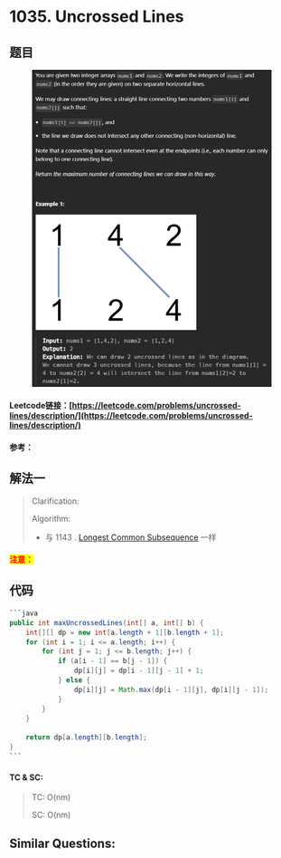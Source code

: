 # 1035. Uncrossed Lines

## 题目

<figure><img src="../../.gitbook/assets/image (3) (1).png" alt=""><figcaption></figcaption></figure>

#### Leetcode链接：[https://leetcode.com/problems/uncrossed-lines/description/](https://leetcode.com/problems/uncrossed-lines/description/)

#### 参考：

## 解法一

> Clarification:&#x20;
>
> Algorithm:&#x20;
>
> * 与 1143 . [Longest Common Subsequence](https://leetcode.com/problems/longest-common-subsequence) 一样

#### <mark style="color:red;">注意：</mark>

## 代码

````java
```java
public int maxUncrossedLines(int[] a, int[] b) {
    int[][] dp = new int[a.length + 1][b.length + 1];
    for (int i = 1; i <= a.length; i++) {
        for (int j = 1; j <= b.length; j++) {
            if (a[i - 1] == b[j - 1]) {
                dp[i][j] = dp[i - 1][j - 1] + 1;
            } else {
                dp[i][j] = Math.max(dp[i - 1][j], dp[i][j - 1]);
            }
        }
    }

    return dp[a.length][b.length];
}
```
````

#### TC & SC:&#x20;

> TC: O(nm)
>
> SC: O(nm)

## **Similar Questions:**&#x20;
